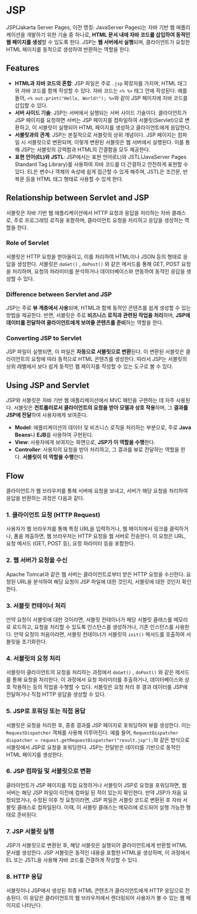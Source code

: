 # JSP

JSP(Jakarta Server Pages, 이전 명칭: JavaServer Pages)는 자바 기반 웹 애플리케이션을 개발하기 위한 기술 중 하나로, **HTML 문서 내에 자바 코드를 삽입하여 동적인 웹 페이지를 생성**할 수 있도록 한다. JSP는 **웹 서버에서 실행**되며, 클라이언트가 요청한 HTML 페이지를 동적으로 생성하여 반환하는 역할을 한다.

## Features

- **HTML과 자바 코드의 혼합**: JSP 파일은 주로 `.jsp` 확장자를 가지며, HTML 태그와 자바 코드를 함께 작성할 수 있다. 자바 코드는 `<% %>` 태그 안에 작성된다. 예를 들어, `<% out.print("Hello, World!"); %>`와 같이 JSP 페이지에 자바 코드를 삽입할 수 있다.
- **서버 사이드 기술**: JSP는 서버에서 실행되는 서버 사이드 기술이다. 클라이언트가 JSP 페이지를 요청하면 서버는 JSP 페이지를 컴파일하여 서블릿(Servlet)으로 변환하고, 이 서블릿이 실행되어 HTML 페이지를 생성하고 클라이언트에게 응답한다.
- **서블릿과의 관계**: JSP는 본질적으로 서블릿의 상위 개념이다. JSP 페이지는 컴파일 시 서블릿으로 변환되며, 이렇게 변환된 서블릿은 웹 서버에서 실행된다. 이를 통해 JSP는 서블릿의 강력함과 HTML의 간결함을 모두 제공한다.
- **표현 언어(EL)와 JSTL**: JSP에서는 표현 언어(EL)와 JSTL(JavaServer Pages Standard Tag Library)를 사용하여 자바 코드를 더 간결하고 안전하게 표현할 수 있다. EL은 변수나 객체의 속성에 쉽게 접근할 수 있게 해주며, JSTL은 조건문, 반복문 등을 HTML 태그 형태로 사용할 수 있게 한다.

## Relationship between Servlet and JSP

서블릿은 자바 기반 웹 애플리케이션에서 HTTP 요청과 응답을 처리하는 자바 클래스로, 주로 프로그래밍 로직을 포함하며, 클라이언트 요청을 처리하고 응답을 생성하는 역할을 한다. 

### Role of Servlet

서블릿은 HTTP 요청을 받아들이고, 이를 처리하여 HTML이나 JSON 등의 형태로 응답을 생성한다. 서블릿은 `doGet()` , `doPost()` 와 같은 메서드를 통해 GET, POST 요청을 처리하며, 요청의 파라미터를 분석하거나 데이터베이스와 연동하여 동적인 응답을 생성할 수 있다.

### Difference between Servlet and JSP

JSP는 주로 **뷰 계층에서 사용**되며, HTML과 함께 동적인 콘텐츠를 쉽게 생성할 수 있는 방법을 제공한다. 반면, 서블릿은 주로 **비즈니스 로직과 관련된 작업을 처리**하며, **JSP에 데이터를 전달하여 클라이언트에게 보여줄 콘텐츠를 준비**하는 역할을 한다.

### Converting JSP to Servlet

JSP 파일이 실행되면, 이 파일은 **자동으로 서블릿으로 변환**된다. 이 변환된 서블릿은 클라이언트의 요청에 따라 동적으로 HTML 콘텐츠를 생성한다. 따라서 JSP는 서블릿의 상위 레벨에서 보다 쉽게 동적인 웹 페이지를 작성할 수 있는 도구로 볼 수 있다.

## Using JSP and Servlet

JSP와 서블릿은 자바 기반 웹 애플리케이션에서 MVC 패턴을 구현하는 데 자주 사용된다. 서블릿은 **컨트롤러로서 클라이언트의 요청을 받아 모델과 상호 작용**하며, 그 **결과를 JSP에 전달**하여 사용자에게 보여준다.

- **Model**: 애플리케이션의 데이터 및 비즈니스 로직을 처리하는 부분으로, 주로 **Java Beans**나 **EJB**를 사용하여 구현된다.
- **View**: 사용자에게 보여지는 화면으로, **JSP가 이 역할을 수행**한다.
- **Controller**: 사용자의 요청을 받아 처리하고, 그 결과를 뷰로 전달하는 역할을 한다. **서블릿이 이 역할을 수행**한다.

## Flow

클라이언트가 웹 브라우저를 통해 서버에 요청을 보내고, 서버가 해당 요청을 처리하여 응답을 반환하는 과정은 다음과 같다.

### 1. 클라이언트 요청 (HTTP Request)

사용자가 웹 브라우저를 통해 특정 URL을 입력하거나, 웹 페이지에서 링크를 클릭하거나, 폼을 제출하면, 웹 브라우저는 HTTP 요청을 웹 서버로 전송한다. 이 요청은 URL, 요청 메서드 (GET, POST 등), 요청 파라미터 등을 포함한다.

### 2. 웹 서버가 요청을 수신

Apache Tomcat과 같은 웹 서버는 클라이언트로부터 받은 HTTP 요청을 수신한다. 요청된 URL을 분석하여 해당 요청이 JSP 파일에 대한 것인지, 서블릿에 대한 것인지 확인한다.

### 3. 서블릿 컨테이너 처리

만약 요청이 서블릿에 대한 것이라면, 서블릿 컨테이너가 해당 서블릿 클래스를 메모리로 로드하고, 요청을 처리할 수 있도록 인스턴스를 생성하거나, 기존 인스턴스를 사용한다. 만약 요청이 처음이라면, 서블릿 컨테이너가 서블릿의 `init()` 메서드를 호출하여 서블릿을 초기화한다.

### 4. 서블릿의 요청 처리

서블릿이 클라이언트의 요청을 처리하는 과정에서 `doGet()` , `doPost()` 와 같은 메서드를 통해 요청을 처리한다. 이 과정에서 요청 파라미터를 추출하거나, 데이터베이스와 상호 작용하는 등의 작업을 수행할 수 있다. 서블릿은 요청 처리 후 결과 데이터를 JSP에 전달하거나 직접 HTTP 응답을 생성할 수 있다.

### 5. JSP로 포워딩 또는 직접 응답

서블릿은 요청을 처리한 후, 종종 결과를 JSP 페이지로 포워딩하여 뷰를 생성한다. 이는 `RequestDispatcher` 객체를 사용해 이루어진다. 예를 들어, `RequestDispatcher dispatcher = request.getRequestDispatcher("result.jsp");`와 같은 방식으로 서블릿에서 JSP로 요청을 포워딩한다. JSP는 전달받은 데이터를 기반으로 동적인 HTML 페이지를 생성한다.

### 6. JSP 컴파일 및 서블릿으로 변환

클라이언트가 JSP 페이지를 직접 요청하거나 서블릿이 JSP로 요청을 포워딩하면, 웹 서버는 해당 JSP 파일이 이전에 컴파일 된 적이 있는지 확인한다. 만약 JSP가 처음 요청되었거나, 수정된 이후 첫 요청이라면, JSP 파일은 서블릿 코드로 변환된 후 자바 서블릿 클래스로 컴파일된다. 이때, 이 서블릿 클래스는 메모리에 로드되어 실행 가능한 형태로 준비된다.

### 7. JSP 서블릿 실행

JSP가 서블릿으로 변환된 후, 해당 서블릿은 실행되어 클라이언트에게 반환할 HTML 문서를 생성한다. JSP 서블릿은 동적인 내용을 포함한 HTML을 생성하며, 이 과정에서 EL 또는 JSTL을 사용해 자바 코드를 간결하게 작성할 수 있다.

### 8. HTTP 응답

서블릿이나 JSP에서 생성된 최종 HTML 콘텐츠가 클라이언트에게 HTTP 응답으로 전송된다. 이 응답은 클라이언트의 웹 브라우저에서 렌더링되어 사용자가 볼 수 있는 웹 페이지로 나타난다.